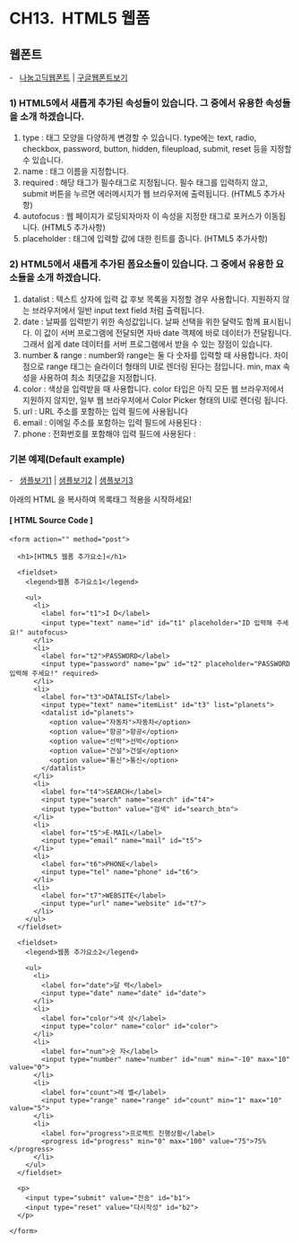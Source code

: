 # CH13.  HTML5 웹폼

##   

## 웹폰트  
\-   [나눔고딕웹폰트](http://wdschools.co.kr/gate/classroom/chapter1-html5/page/src/font.zip) | [구글웹폰트보기](https://fonts.google.com/)

  

  

### 1) HTML5에서 새롭게 추가된 속성들이 있습니다. 그 중에서 유용한 속성들을 소개 하겠습니다.

  

1. type : 태그 모양을 다양하게 변경할 수 있습니다. type에는 text, radio, checkbox, password, button, hidden, fileupload, submit, reset 등을 지정할 수 있습니다.
2. name : 태그 이름을 지정합니다.
3. required : 해당 태그가 필수태그로 지정됩니다. 필수 태그를 입력하지 않고, submit 버튼을 누르면 에러메시지가 웹 브라우저에 출력됩니다. (HTML5 추가사항)
4. autofocus : 웹 페이지가 로딩되자마자 이 속성을 지정한 태그로 포커스가 이동됩니다. (HTML5 추가사항)
5. placeholder : 태그에 입력할 값에 대한 힌트를 줍니다. (HTML5 추가사항)

  

  

### 2) HTML5에서 새롭게 추가된 폼요소들이 있습니다. 그 중에서 유용한 요소들을 소개 하겠습니다.

  

1. datalist : 텍스트 상자에 입력 값 후보 목록을 지정할 경우 사용합니다. 지원하지 않는 브라우저에서 일반 input text field 처럼 출력됩니다.
2. date : 날짜를 입력받기 위한 속성값입니다. 날짜 선택을 위한 달력도 함께 표시됩니다. 이 값이 서버 프로그램에 전달되면 자바 date 객체에 바로 데이터가 전달됩니다. 그래서 쉽게 date 데이터를 서버 프로그램에서 받을 수 있는 장점이 있습니다.
3. number & range : number와 range는 둘 다 숫자를 입력할 때 사용합니다. 차이점으로 range 태그는 슬라이더 형태의 UI로 렌더링 된다는 점입니다. min, max 속성을 사용하여 최소 최댓값을 지정합니다.
4. color : 색상을 입력받을 때 사용합니다. color 타입은 아직 모든 웹 브라우저에서 지원하지 않지만, 일부 웹 브라우저에서 Color Picker 형태의 UI로 렌더링 됩니다.
5. url : URL 주소를 포함하는 입력 필드에 사용됩니다
6. email : 이메일 주소를 포함하는 입력 필드에 사용된다 :
7. phone : 전화번호를 포함해야 입력 필드에 사용된다 :

  

  

  

### 기본 예제(Default example)   
\-   [샘플보기1](http://wdschools.co.kr/gate/classroom/chapter1-html5/page/sample/html5-test4-1.html) | [샘플보기2](http://wdschools.co.kr/gate/classroom/chapter1-html5/page/sample/html5-test4-2.html) | [샘플보기3](http://wdschools.co.kr/gate/classroom/chapter1-html5/page/sample/html5-test4-3.html)

아래의 HTML 을 복사하여 목록태그 적용을 시작하세요!

  

#### \[ HTML Source Code \]

```
<form action="" method="post">
		
  <h1>[HTML5 웹폼 추가요소]</h1>

  <fieldset>
    <legend>웹폼 추가요소1</legend>

    <ul>
      <li>
        <label for="t1">I D</label> 
        <input type="text" name="id" id="t1" placeholder="ID 입력해 주세요!" autofocus>
      </li>
      <li>
        <label for="t2">PASSWORD</label> 
        <input type="password" name="pw" id="t2" placeholder="PASSWORD 입력해 주세요!" required>
      </li>
      <li>
        <label for="t3">DATALIST</label> 
        <input type="text" name="itemList" id="t3" list="planets">
        <datalist id="planets">
          <option value="자동차">자동차</option>
          <option value="항공">항공</option>
          <option value="선박">선박</option>
          <option value="건설">건설</option>
          <option value="통신">통신</option>
        </datalist>
      </li>
      <li>
        <label for="t4">SEARCH</label> 
        <input type="search" name="search" id="t4"> 
        <input type="button" value="검색" id="search_btn">
      </li>
      <li>
        <label for="t5">E-MAIL</label> 
        <input type="email" name="mail" id="t5">
      </li>
      <li>
        <label for="t6">PHONE</label> 
        <input type="tel" name="phone" id="t6">
      </li>
      <li>
        <label for="t7">WEBSITE</label> 
        <input type="url" name="website" id="t7">
      </li>
    </ul>
  </fieldset>

  <fieldset>
    <legend>웹폼 추가요소2</legend>

    <ul>
      <li>
        <label for="date">달 력</label> 
        <input type="date" name="date" id="date">
      </li>
      <li>
        <label for="color">색 상</label> 
        <input type="color" name="color" id="color">
      </li>
      <li>
        <label for="num">숫 자</label> 
        <input type="number" name="number" id="num" min="-10" max="10" value="0">
      </li>
      <li>
        <label for="count">레 벨</label> 
        <input type="range" name="range" id="count" min="1" max="10" value="5">
      </li>
      <li>
        <label for="progress">프로젝트 진행상황</label> 
        <progress id="progress" min="0" max="100" value="75">75%</progress>
      </li>
    </ul>
  </fieldset>

  <p>
    <input type="submit" value="전송" id="b1"> 
    <input type="reset" value="다시작성" id="b2">
  </p>

</form>
```